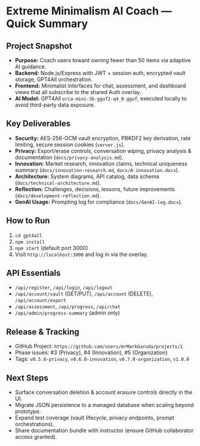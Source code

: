 # Extreme Minimalism AI Coach — Quick Summary

## Project Snapshot
- **Purpose:** Coach users toward owning fewer than 50 items via adaptive AI guidance.
- **Backend:** Node.js/Express with JWT + session auth, encrypted vault storage, GPT4All orchestration.
- **Frontend:** Minimalist interfaces for chat, assessment, and dashboard views that all subscribe to the shared Auth overlay.
- **AI Model:** GPT4All `orca-mini-3b-gguf2-q4_0.gguf`, executed locally to avoid third-party data exposure.

## Key Deliverables
- **Security:** AES-256-GCM vault encryption, PBKDF2 key derivation, rate limiting, secure session cookies (`server.js`).
- **Privacy:** Export/erase controls, conversation wiping, privacy analysis & documentation (`docs/privacy-analysis.md`).
- **Innovation:** Market research, innovation claims, technical uniqueness summary (`docs/innovation-research.md`, `docs/A-innovation.docx`).
- **Architecture:** System diagrams, API catalog, data schema (`docs/technical-architecture.md`).
- **Reflection:** Challenges, decisions, lessons, future improvements (`docs/development-reflection.md`).
- **GenAI Usage:** Prompting log for compliance (`docs/GenAI-log.docx`).

## How to Run
1. `cd gpt4all`
2. `npm install`
3. `npm start` (default port 3000)
4. Visit `http://localhost:3000` and log in via the overlay.

## API Essentials
- `/api/register`, `/api/login`, `/api/logout`
- `/api/account/vault` (GET/PUT), `/api/account` (DELETE), `/api/account/export`
- `/api/assessment`, `/api/progress`, `/api/chat`
- `/api/admin/progress-summary` (admin only)

## Release & Tracking
- GitHub Project: `https://github.com/users/mrMarkGaruda/projects/1`
- Phase issues: #3 (Privacy), #4 (Innovation), #5 (Organization)
- Tags: `v0.5.0-privacy`, `v0.6.0-innovation`, `v0.7.0-organization`, `v1.0.0`

## Next Steps
- Surface conversation deletion & account erasure controls directly in the UI.
- Migrate JSON persistence to a managed database when scaling beyond prototype.
- Expand test coverage (vault lifecycle, privacy endpoints, prompt orchestrations).
- Share documentation bundle with instructor (ensure GitHub collaborator access granted).
